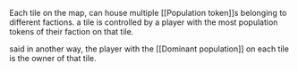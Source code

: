 Each tile on the map, can house multiple [[Population token]]s belonging to different factions. a tile is controlled by a player with the most population tokens of their faction on that tile.

said in another way, the player with the [[Dominant population]] on each tile is the owner of that tile.